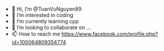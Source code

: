 - 👋 Hi, I’m @TuanVuNguyen89
- 👀 I’m interested in coding
- 🌱 I’m currently learning cpp
- 💞️ I’m looking to collaborate on ...
- 📫 How to reach me https://www.facebook.com/profile.php?id=100064809354774

<!---
TuanVuNguyen89/TuanVuNguyen89 is a ✨ special ✨ repository because its `README.md` (this file) appears on your GitHub profile.
You can click the Preview link to take a look at your changes.
--->
